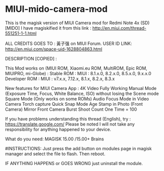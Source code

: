 # MIUI-mido-camera-mod
This is the magisk version of MIUI Camera mod for Redmi Note 4x (SD) [MIDO]
I have magiskified it from this link : http://en.miui.com/thread-551251-1-1.html

ALL CREDITS GOES TO : 黃子强 on MIUI Forum. USER ID LINK: http://en.miui.com/space-uid-1628804863.html

DESCRIPTION [COPIED] :

This Mod works on (MIUI ROM, Xiaomi.eu ROM, MultiROM, Epic ROM, MIUIPRO, mi-Globe) :
Stable ROM : MIUI : 8.1.x.0, 8.2.x.0, 8.5.x.0, 9.x.x.0
Developer ROM : MIUI : v7.x.x, 7.12.x, 8.1.x, 8.2.x, 8.3.x


New features for MIUI Camera App :
4K Video
Fully Working Manual Mode (Exposure Time, Focus, White Balance, ISO) without losing the Scene mode
Square Mode (Only works on some ROMs)
Audio Focus Mode in Video
Camera Torch capture
Quick Snap Mode
Age Stamp in Photo (Front Camera)
Mirror Front Camera
Burst Shoot Count One Time = 100

If you have problems understanding this thread (English), try : https://translate.google.com/
Please be noted I will not take any responsibility for anything happened to your device.

What do you need:
MAGISK 15.00 /15.00+
Brains

#INSTRUCTIONS:
Just press the add button on modules page in magisk manager and select the file to flash. Then reboot.

IF ANYTHING HAPPENS or GOES WRONG just uninstall the module.

